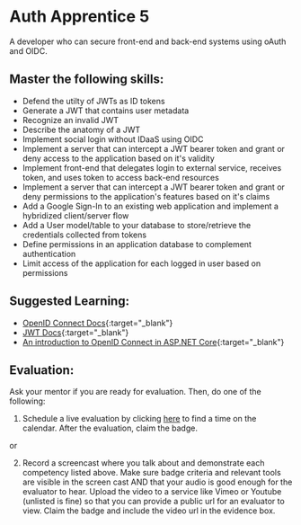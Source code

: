 # Auth Apprentice 5

A developer who can secure front-end and back-end systems using oAuth and OIDC.

## Master the following skills:

- Defend the utilty of JWTs as ID tokens
- Generate a JWT that contains user metadata
- Recognize an invalid JWT
- Describe the anatomy of a JWT
- Implement social login without IDaaS using OIDC
- Implement a server that can intercept a JWT bearer token and grant or deny access to the application based on it's validity
- Implement front-end that delegates login to external service, receives token, and uses token to access back-end resources
- Implement a server that can intercept a JWT bearer token and grant or deny permissions to the application's features based on it's claims
- Add a Google Sign-In to an existing web application and implement a hybridized client/server flow
- Add a User model/table to your database to store/retrieve the credentials collected from tokens
- Define permissions in an application database to complement authentication
- Limit access of the application for each logged in user based on permissions

## Suggested Learning:

- [OpenID Connect Docs](https://openid.net/connect/){:target="\_blank"}
- [JWT Docs](https://jwt.io/){:target="\_blank"}
- [An introduction to OpenID Connect in ASP.NET Core](https://andrewlock.net/an-introduction-to-openid-connect-in-asp-net-core/){:target="\_blank"}

## Evaluation:

Ask your mentor if you are ready for evaluation. Then, do one of the following:

1. Schedule a live evaluation by clicking [here](https://calendly.com/codex-evaluations/full-stack) to find a time on the calendar. After the evaluation, claim the badge.

or

2. Record a screencast where you talk about and demonstrate each competency listed above. Make sure badge criteria and relevant tools are visible in the screen cast AND that your audio is good enough for the evaluator to hear. Upload the video to a service like Vimeo or Youtube (unlisted is fine) so that you can provide a public url for an evaluator to view. Claim the badge and include the video url in the evidence box.

